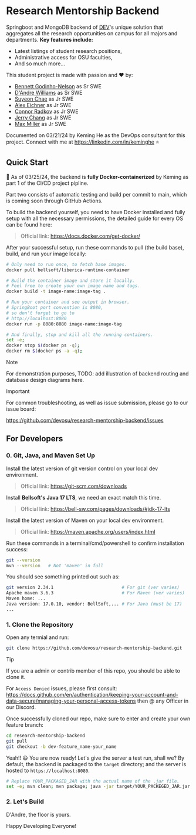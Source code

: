 # Research Mentorship Backend

Springboot and MongoDB backend of [DEV](https://osu.dev)'s unique solution that aggregates all the research opportunities on campus for all majors and departments. **Key features include:**

- Latest listings of student research positions,
- Administrative access for OSU faculties,
- And so much more...

This student project is made with passion and :heart:  by:

- [Bennett Godinho-Nelson](bennettgodinhonelson@gmail.com) as Sr SWE
- [D'Andre Williams](dwilliamsbuckeye@gmail.com) as Sr SWE
- [Suyeon Chae](schae0103@gmail.com) as Jr SWE
- [Alex Eichner](eichneralex3@gmail.com) as Jr SWE
- [Connor Radkov](cradkov27@gmail.com) as Jr SWE
- [Jerry Chang](jerry091401@gmail.com) as Jr SWE
- [Max Miller](millermax98765@gmail.com) as Jr SWE

Documented on 03/21/24 by Keming He as the DevOps consultant for this project. Connect with me at https://linkedin.com/in/keminghe :star:

## Quick Start

:tada: As of 03/25/24, the backend is **fully Docker-containerized** by Keming as part 1 of the CI/CD project pipline.

Part two consists of automatic testing and build per commit to main, which is coming soon through GitHub Actions.

To build the backend yourself, you need to have Docker installed and fully setup with all the necessary permissions, the detailed guide for every OS can be found here:

> Official link: https://docs.docker.com/get-docker/

After your successful setup, run these commands to pull (the build base), build, and run your image locally:

```bash
# Only need to run once, to fetch base images.
docker pull bellsoft/liberica-runtime-container
```
```bash
# Build the container image and store it locally.
# Feel free to create your own image name and tags.
docker build -t image-name:image-tag .
```

```bash
# Run your container and see output in browser.
# SpringBoot port convention is 8080,
# so don't forget to go to
# http://localhost:8080
docker run -p 8080:8080 image-name:image-tag
```

```bash
# And finally, stop and kill all the running containers.
set -e;
docker stop $(docker ps -q);
docker rm $(docker ps -a -q);
```

> [!NOTE]
> 
> For demonstration purposes, TODO: add illustration of backend routing and database design diagrams here.

> [!IMPORTANT]
>
> For common troubleshooting, as well as issue submission, please go to our issue board:
>
> https://github.com/devosu/research-mentorship-backend/issues

## For Developers

### 0. Git, Java, and Maven Set Up

Install the latest version of git version control on your local dev environment. 

> Official link: https://git-scm.com/downloads

Install **Bellsoft's Java 17 LTS**, we need an exact match this time. 

> Official link: https://bell-sw.com/pages/downloads/#jdk-17-lts

Install the latest version of Maven on your local dev environment. 

> Official link: https://maven.apache.org/users/index.html

Run these commands in a terminal/cmd/powershell to confirm installation success:

```bash
git --version
mvn --version   # Not 'maven' in full
```

You should see something printed out such as:

```bash
git version 2.34.1                          # For git (ver varies)
Apache maven 3.6.3                          # For Maven (ver varies)
Maven home: ...
Java version: 17.0.10, vendor: BellSoft,... # For Java (must be 17)
...
```

### 1. Clone the Repository 

Open any termial and run:

```bash
git clone https://github.com/devosu/research-mentorship-backend.git
```

> [!TIP]
> 
> If you are a admin or contrib member of this repo, you should be able to clone it. 
> 
> For `Access Denied` issues, please first consult: https://docs.github.com/en/authentication/keeping-your-account-and-data-secure/managing-your-personal-access-tokens then @ any Officer in our Discord.

Once successfully cloned our repo, make sure to enter and create your own feature branch:

```bash
cd research-mentorship-backend
git pull
git checkout -b dev-feature_name-your_name
```

Yeah!! :smiley: You are now ready! Let's give the server a test run, shall we? By default, the backend is packaged to the `target` directory; and the server is hosted to `https://localhost:8080`.

```bash
# Replace YOUR_PACKAGED_JAR with the actual name of the .jar file.
set -e; mvn clean; mvn package; java -jar target/YOUR_PACKEGED_JAR.jar
```

### 2. Let's Build

D'Andre, the floor is yours.

Happy Developing Everyone!

